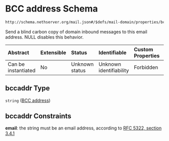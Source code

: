# BCC address Schema

```txt
http://schema.nethserver.org/mail.json#/$defs/mail-domain/properties/bccaddr
```

Send a blind carbon copy of domain inbound messages to this email address. NULL disables this behavior.

| Abstract            | Extensible | Status         | Identifiable            | Custom Properties | Additional Properties | Access Restrictions | Defined In                                      |
| :------------------ | :--------- | :------------- | :---------------------- | :---------------- | :-------------------- | :------------------ | :---------------------------------------------- |
| Can be instantiated | No         | Unknown status | Unknown identifiability | Forbidden         | Allowed               | none                | [mail.json\*](mail.json "open original schema") |

## bccaddr Type

`string` ([BCC address](mail-defs-mail-domain-properties-bcc-address.md))

## bccaddr Constraints

**email**: the string must be an email address, according to [RFC 5322, section 3.4.1](https://tools.ietf.org/html/rfc5322 "check the specification")
